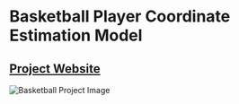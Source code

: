 # Basketball Player Coordinate Estimation Model

## [Project Website](https://jeffmeredith.github.io/bball-court-viz/)

![Basketball Project Image](bball-viz.png)
